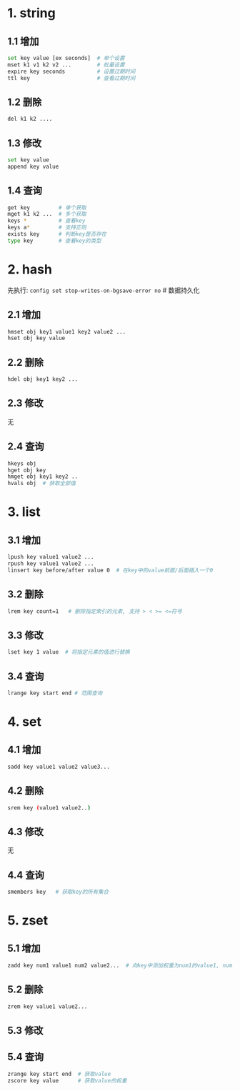 # 1. string

## 1.1 增加

```bash
set key value [ex seconds]  # 单个设置
mset k1 v1 k2 v2 ...   		# 批量设置
expire key seconds          # 设置过期时间
ttl key						# 查看过期时间
```

## 1.2 删除

```bash
del k1 k2 ....
```

## 1.3 修改

```bash
set key value
append key value
```

## 1.4 查询

```bash
get key			# 单个获取
mget k1 k2 ...  # 多个获取
keys * 			# 查看key
keys a*			# 支持正则
exists key      # 判断key是否存在
type key 		# 查看key的类型
```

# 2. hash

先执行: `config set stop-writes-on-bgsave-error no` # 数据持久化

## 2.1 增加

```bash
hmset obj key1 value1 key2 value2 ...
hset obj key value
```

## 2.2 删除

```bash
hdel obj key1 key2 ...
```

## 2.3 修改

无

## 2.4 查询

```bash
hkeys obj
hget obj key
hmget obj key1 key2 ..
hvals obj  # 获取全部值
```

# 3. list

## 3.1 增加

```bash
lpush key value1 value2 ...
rpush key value1 value2 ...
linsert key before/after value 0  # 在key中的value前面/后面插入一个0
```

## 3.2 删除

```bash
lrem key count=1   # 删除指定索引的元素, 支持 > < >= <=符号
```

## 3.3 修改

```bash
lset key 1 value  # 将指定元素的值进行替换
```

## 3.4 查询

```bash
lrange key start end # 范围查询
```

# 4. set

## 4.1 增加

```bash
sadd key value1 value2 value3...
```

## 4.2 删除

```bash
srem key (value1 value2..)
```

## 4.3 修改

无

## 4.4 查询

```bash
smembers key   # 获取key的所有集合
```

# 5. zset

## 5.1 增加

```bash
zadd key num1 value1 num2 value2...  # 向key中添加权重为num1的value1, num2的value2..
```

## 5.2 删除

```bash
zrem key value1 value2...
```

## 5.3 修改

## 5.4 查询

```bash
zrange key start end  # 获取value
zscore key value      # 获取value的权重
```









